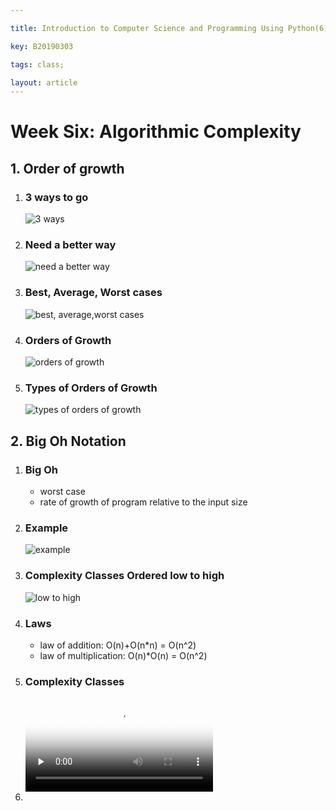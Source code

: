 ```yaml
---

title: Introduction to Computer Science and Programming Using Python(6)

key: B20190303

tags: class;   

layout: article
---
```


# Week Six: Algorithmic Complexity

<!--more-->

## 1.  Order of growth

1. ### 3 ways to go

   ![3 ways](https://suntarliarzn-1258316859.cos.ap-chongqing.myqcloud.com/3%20ways%20to%20go.jpg)

2. ### Need a better way

   ![need a better way](https://suntarliarzn-1258316859.cos.ap-chongqing.myqcloud.com/still%20need%20a%20better%20way.jpg)

3. ### Best, Average, Worst cases

   ![best, average,worst cases](https://suntarliarzn-1258316859.cos.ap-chongqing.myqcloud.com/best%2Caverage%2C%20worst%20cases.jpg)

4. ### Orders of Growth

   ![orders of growth](https://suntarliarzn-1258316859.cos.ap-chongqing.myqcloud.com/goals.jpg)

5. ### Types of Orders of Growth

   ![types of orders of growth](https://suntarliarzn-1258316859.cos.ap-chongqing.myqcloud.com/types%20of%20growth.jpg)

## 2.  Big Oh Notation

1. ### Big Oh

   - worst case
   - rate of growth of program relative to the input size

2. ###  Example

   ![example](https://suntarliarzn-1258316859.cos.ap-chongqing.myqcloud.com/exapmles%20of%20class%20methods%20%20instances.gif)

3. ### Complexity Classes Ordered low to high

   ![low to high](https://suntarliarzn-1258316859.cos.ap-chongqing.myqcloud.com/order%20low%20to%20high.jpg)

4. ### Laws

   - law of addition: O(n)+O(n*n) = O(n^2)
   - law of multiplication: O(n)*O(n) = O(n^2)

5. ###  Complexity Classes

   <video id="video" controls="" preload="none" poster="https://suntarliarzn-1258316859.cos.ap-chongqing.myqcloud.com/order%20low%20to%20high.jpg">
         <source id="mp4" src="https://suntarliarzn-1258316859.cos.ap-chongqing.myqcloud.com/Analyzing%20Complexity.mp4" type="video/mp4">
       <iframe width="560" height="315" src="https://suntarliarzn-1258316859.cos.ap-chongqing.myqcloud.com/Analyzing%20Complexity.mp4" frameborder="0" allowfullscreen></iframe>
         </video>
   

6. 

   